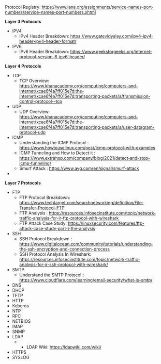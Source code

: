 

Protocol Registry: https://www.iana.org/assignments/service-names-port-numbers/service-names-port-numbers.xhtml

**Layer 3 Protocols**

- IPV4
  - IPv4 Header Breakdown: https://www.gatevidyalay.com/ipv4-ipv4-header-ipv4-header-format/
- IPV6
  - IPv6 Header Breakdown: https://www.geeksforgeeks.org/internet-protocol-version-6-ipv6-header/

**Layer 4 Protocols**
- TCP
    - TCP Overview: https://www.khanacademy.org/computing/computers-and-internet/xcae6f4a7ff015e7d:the-internet/xcae6f4a7ff015e7d:transporting-packets/a/transmission-control-protocol--tcp
- UDP
    - UDP Overview: https://www.khanacademy.org/computing/computers-and-internet/xcae6f4a7ff015e7d:the-internet/xcae6f4a7ff015e7d:transporting-packets/a/user-datagram-protocol-udp
- ICMP
  - Understanding the ICMP Protocol : https://www.howtouselinux.com/post/icmp-protocol-with-examples
  - ICMP Tunneling and How to Detect it : https://www.extrahop.com/company/blog/2021/detect-and-stop-icmp-tunneling/
  - Smurf Attack : https://www.avg.com/en/signal/smurf-attack
- 
**Layer 7 Protocols**
- FTP
    - FTP Protocol Breakdown: https://www.techtarget.com/searchnetworking/definition/File-Transfer-Protocol-FTP
    - FTP Analysis : https://resources.infosecinstitute.com/topic/network-traffic-analysis-for-ir-ftp-protocol-with-wireshark
    - FTP Attack Case Study: https://linuxsecurity.com/features/ftp-attack-case-study-part-i-the-analysis
- SSH
    - SSH Protocol Breakdown : https://www.digitalocean.com/community/tutorials/understanding-the-ssh-encryption-and-connection-process
    - SSH Protocol Analysis In Wireshark: https://resources.infosecinstitute.com/topic/network-traffic-analysis-for-ir-ssh-protocol-with-wireshark/
- SMTP
    - Understand the SMTP Protocol : https://www.cloudflare.com/learning/email-security/what-is-smtp/
- DNS
- DHCP
- TFTP
- HTTP
- Keberos
- NTP
- RPC
- NETBIOS
- IMAP
- SNMP
- LDAP
    - - LDAP Wiki: https://ldapwiki.com/wiki/
- HTTPS
- SYSLOG

